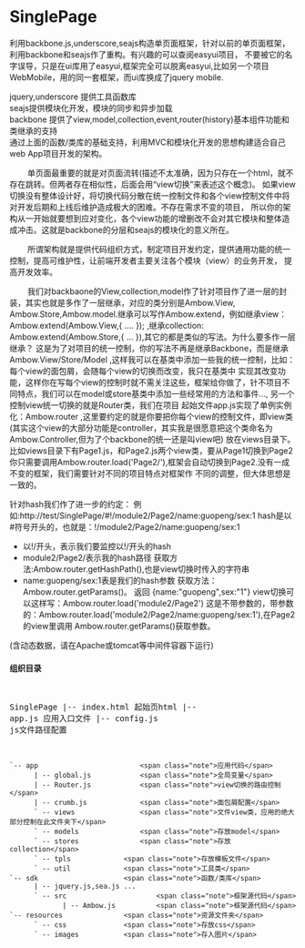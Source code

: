 SinglePage
==========

利用backbone.js,underscore,seajs构造单页面框架，针对以前的单页面框架，利用backbone和seajs作了重构。有兴趣的可以查阅easyui项目，
不要被它的名字误导，只是在ui库用了easyui,框架完全可以脱离easyui,比如另一个项目WebMobile，用的同一套框架，而ui库换成了jquery mobile.

jquery,underscore 提供工具函数库 <br />
seajs提供模块化开发，模块的同步和异步加载<br />
backbone 提供了view,model,collection,event,router(history)基本组件功能和类继承的支持<br />
通过上面的函数/类库的基础支持，利用MVC和模块化开发的思想构建适合自己web App项目开发的架构。<br />

&nbsp;&nbsp;&nbsp;&nbsp;&nbsp;&nbsp;&nbsp;&nbsp;单页面最重要的就是对页面流转(描述不太准确，因为只存在一个html，就不存在跳转。但两者存在相似性，后面会用“view切换”来表述这个概念)。
如果view切换没有整体设计好，将切换代码分散在统一控制文件和各个view控制文件中将对开发后期和上线后维护造成极大的困难。不存在需求不变的项目，
所以你的架构从一开始就要想到应对变化，各个view功能的增删改不会对其它模块和整体造成冲击。这就是backbone的分层和seajs的模块化的意义所在。

&nbsp;&nbsp;&nbsp;&nbsp;&nbsp;&nbsp;&nbsp;&nbsp;所谓架构就是提供代码组织方式，制定项目开发约定，提供通用功能的统一控制，提高可维护性，让前端开发者主要关注各个模块（view）的业务开发，
提高开发效率。

&nbsp;&nbsp;&nbsp;&nbsp;&nbsp;&nbsp;&nbsp;&nbsp;我们对backbaone的View,collection,model作了针对项目作了进一层的封装，其实也就是多作了一层继承，对应的类分别是Ambow.View,
Ambow.Store,Ambow.model.继承可以写作Ambow.extend，例如继承view： Ambow.extend(Ambow.View,{ .... }); ,继承collection: Ambow.extend(Ambow.Store,{ ... }),其它的都是类似的写法。为什么要多作一层
继承？ 这是为了对项目的统一控制，你的写法不再是继承Backbone，而是继承Ambow.View/Store/Model ,这样我可以在基类中添加一些我的统一控制，比如：每个view的面包屑，会随每个view的切换而改变，我只在基类中
实现其改变功能，这样你在写每个view的控制时就不需关注这些，框架给你做了，针不项目不同特点，我们可以在model或store基类中添加一些经常用的方法和事件..., 另一个控制view统一切换的就是Router类，我们在项目
起始文件app.js实现了单例实例化：Ambow.router ,这里要约定的就是你要把你每个view的控制文件，即view类(其实这个view的大部分功能是controller，其实我是很愿意把这个类命名为Ambow.Controller,但为了个backbone的统一还是叫view吧)
放在views目录下。 比如views目录下有Page1.js，和Page2.js两个view类，要从Page1切换到Page2你只需要调用Ambow.router.load('Page2/'),框架会自动切换到Page2.没有一成不变的框架，我们需要针对不同的项目特点对框架作
不同的调整，但大体思想是一致的。

针对hash我们作了进一步的约定：
例如:http://test/SinglePage/#!/module2/Page2/name:guopeng/sex:1
hash是以#符号开头的，也就是：!/module2/Page2/name:guopeng/sex:1
 * 以!/开头，表示我们要监控以!/开头的hash
 * module2/Page2/表示我的hash路径 获取方法:Ambow.router.getHashPath(),也是view切换时传入的字符串
 * name:guopeng/sex:1表是我们的hash参数 获取方法：Ambow.router.getParams()。 返回 {name:"guopeng",sex:"1"}
view切换可以这样写：Ambow.router.load('module2/Page2') 这是不带参数的，带参数的：Ambow.router.load('module2/Page2/name:guopeng/sex:1'),在Page2的view里调用
Ambow.router.getParams()获取参数。
  
(含动态数据，请在Apache或tomcat等中间件容器下运行) 

<h4>组织目录</h4>
<pre>

  SinglePage 
    |-- index.html				<span class="note">起始页html</span>
    |-- app.js					<span class="note">应用入口文件</span>
    |-- config.js				<span class="note">js文件路径配置</span>  
      
    `-- app					        <span class="note">应用代码</span>
          | -- global.js			<span class="note">全局变量</span>
          | -- Router.js			<span class="note">view切换的路由控制</span>
          | -- crumb.js				<span class="note">面包屑配置</span>
          ` -- views				<span class="note">文件view类，应用的绝大部分控制在此文件夹下</span>          
          ` -- models				<span class="note">存放model</span>         
          ` -- stores				<span class="note">存放collection</span> 
          ` -- tpls				<span class="note">存放模板文件</span>            
          ` -- util				<span class="note">工具类</span>                              
    `-- sdk					    <span class="note">函数/类库</span>
          | -- jquery.js,sea.js ...		
          ` -- src				        <span class="note">框架源代码</span>
                 | -- Ambow.js			<span class="note">框架源代码</span>
    `-- resources				<span class="note">资源文件夹</span>
          ` -- css				<span class="note">存放css</span>
          ` -- images		    <span class="note">存入图片</span>
         		          

         
</pre>

